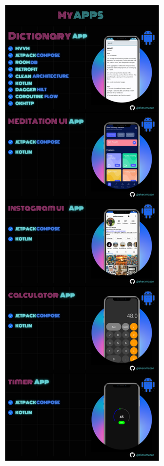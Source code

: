 <div style="background-color: black; padding: 2px;">

  <a href="">
    <img src="https://github.com/pekeramazan/pekeramazan/blob/main/images/header.png" alt="header" style="max-width: 100%; height: auto;" />
  </a>

  <a href="https://github.com/pekeramazan/Dictionary">
    <img src="https://github.com/pekeramazan/pekeramazan/blob/main/images/dictionary.png" alt="Dictionary" style="max-width: 100%; height: auto;" />
  </a>
  <a href="https://github.com/pekeramazan/MeditationUICompose">
    <img src="https://github.com/pekeramazan/pekeramazan/blob/main/images/meditation.png" alt="MeditationUICompose" style="max-width: 100%; height: auto;" />
  </a>

  <a href="https://github.com/pekeramazan/InstagramProfileUICompose">
    <img src="https://github.com/pekeramazan/pekeramazan/blob/main/images/instagram-ui.png" alt="InstagramProfileUICompose" style="max-width: 100%; height: auto;" />
  </a>

  <a href="https://github.com/pekeramazan/CalculatorCompose">
    <img src="https://github.com/pekeramazan/pekeramazan/blob/main/images/calculator-ui.png" alt="CalculatorCompose" style="max-width: 100%; height: auto;" />
  </a>

  <a href="https://github.com/pekeramazan/TimerCompose">
    <img src="https://github.com/pekeramazan/pekeramazan/blob/main/images/timer-ui.png" alt="TimerCompose" style="max-width: 100%; height: auto;" />
  </a>

</div>
